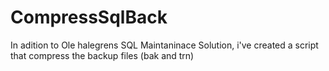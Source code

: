 # CompressSqlBack
In adition to Ole halegrens SQL Maintaninace Solution, i've created a script that compress the backup files (bak and trn)
